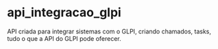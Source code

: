 # api_integracao_glpi
API criada para integrar sistemas com o GLPI, criando chamados, tasks, tudo o que a API do GLPI pode oferecer.
